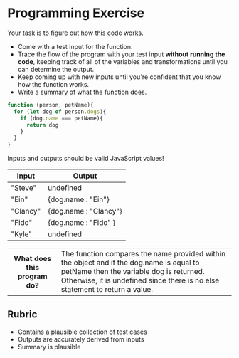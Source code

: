 # Programming Exercise

Your task is to figure out how this code works.

* Come with a test input for the function.
* Trace the flow of the program with your test input **without running the code**, keeping track of all of the variables and transformations until you can determine the output.
* Keep coming up with new inputs until you're confident that you know how the function works.
* Write a summary of what the function does.

```js
function (person, petName){
  for (let dog of person.dogs){
    if (dog.name === petName){
      return dog
    }
  }
}
```

Inputs and outputs should be valid JavaScript values!

| Input  | Output |
| -----  | ------ |
|"Steve" | undefined | 
| "Ein"  |  {dog.name : "Ein"}    | 
|"Clancy"|  {dog.name : "Clancy"} | 
| "Fido" |  {dog.name : "Fido" }  | 
| "Kyle" | undefined |
<table>
  <tr>
    <th>What does this program do?</th>
    <td>The function compares the name provided within the object and if the dog.name is equal to petName then the variable dog is returned. Otherwise, it is undefined since there is no else statement to return a value.</td>
  </tr>
</table>

## Rubric

* Contains a plausible collection of test cases
* Outputs are accurately derived from inputs
* Summary is plausible
